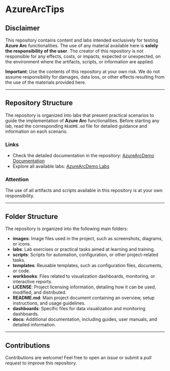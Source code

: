# AzureArcTips

## Disclaimer

This repository contains content and labs intended exclusively for testing **Azure Arc** functionalities. The use of any material available here is **solely the responsibility of the user**. The creator of this repository is not responsible for any effects, costs, or impacts, expected or unexpected, on the environment where the artifacts, scripts, or information are applied.

**Important**: Use the contents of this repository at your own risk. We do not assume responsibility for damages, data loss, or other effects resulting from the use of the materials provided here.

---

## Repository Structure

The repository is organized into labs that present practical scenarios to guide the implementation of **Azure Arc** functionalities. Before starting any lab, read the corresponding `README.md` file for detailed guidance and information on each scenario.

### Links

- Check the detailed documentation in the repository: [AzureArcDemo Documentation](https://github.com/fabiotreze/AzureArcDemo/tree/main/docs)  
- Explore all available labs: [AzureArcDemo Labs](https://github.com/fabiotreze/AzureArcDemo/tree/main/labs)  

### Attention
The use of all artifacts and scripts available in this repository is at your own responsibility.

---

## Folder Structure

The repository is organized into the following main folders:

- **images**: Image files used in the project, such as screenshots, diagrams, or icons.
- **labs**: Lab exercises or practical tasks aimed at learning and training.
- **scripts**: Scripts for automation, configuration, or other project-related tasks.
- **templates**: Reusable templates, such as configuration files, documents, or code.
- **workbooks**: Files related to visualization dashboards, monitoring, or interactive reports.
- **LICENSE**: Project licensing information, detailing how it can be used, modified, and distributed.
- **README.md**: Main project document containing an overview, setup instructions, and usage guidelines.
- **dashboards**: Specific files for data visualization and monitoring dashboards.
- **docs**: Additional documentation, including guides, user manuals, and detailed information.

---

## Contributions

Contributions are welcome! Feel free to open an _issue_ or submit a _pull request_ to improve this repository.
